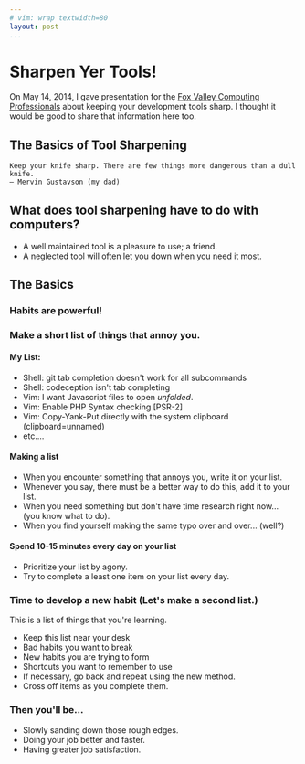 ```yaml
---
# vim: wrap textwidth=80
layout: post
...
```


# Sharpen Yer Tools!

On May 14, 2014, I gave presentation for the [Fox Valley Computing
Professionals](http://www.meetup.com/foxvalleycp/) about keeping
your development tools sharp. I thought it would be good to share
that information here too.

## The Basics of Tool Sharpening

    Keep your knife sharp. There are few things more dangerous than a dull knife.
    — Mervin Gustavson (my dad)

## What does tool sharpening have to do with computers?

* A well maintained tool is a pleasure to use; a friend.
* A neglected tool will often let you down when you need it most.

## The Basics

### Habits are powerful!

### Make a short list of things that annoy you.

#### My List:

* Shell: git tab completion doesn't work for all subcommands
* Shell: codeception isn't tab completing
* Vim: I want Javascript files to open _unfolded_.
* Vim: Enable PHP Syntax checking [PSR-2]
* Vim: Copy-Yank-Put directly with the system clipboard (clipboard=unnamed)
* etc....

#### Making a list

* When you encounter something that annoys you, write it on your list.
* Whenever you say, there must be a better way to do this, add it to your list.
* When you need something but don't have time research right now... (you know what to do).
* When you find yourself making the same typo over and over... (well?)

#### Spend 10-15 minutes every day on your list

* Prioritize your list by agony.
* Try to complete a least one item on your list every day.

### Time to develop a new habit (Let's make a second list.)

This is a list of things that you're learning.

* Keep this list near your desk
* Bad habits you want to break
* New habits you are trying to form
* Shortcuts you want to remember to use
* If necessary, go back and repeat using the new method.
* Cross off items as you complete them.

### Then you'll be...

* Slowly sanding down those rough edges.
* Doing your job better and faster.
* Having greater job satisfaction.
